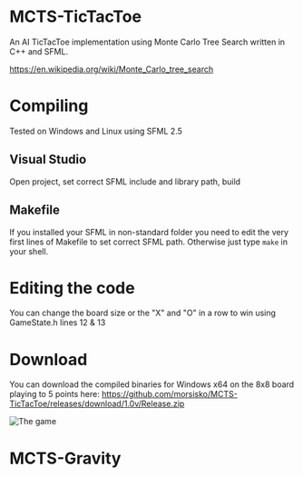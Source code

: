 # MCTS-TicTacToe
An AI TicTacToe implementation using Monte Carlo Tree Search written in C++ and SFML.

https://en.wikipedia.org/wiki/Monte_Carlo_tree_search

# Compiling
Tested on Windows and Linux using SFML 2.5
## Visual Studio
Open project, set correct SFML include and library path, build
## Makefile
If you installed your SFML in non-standard folder you need to edit the very first lines of Makefile to set correct SFML path. Otherwise just type `make` in your shell.

# Editing the code
You can change the board size or the "X" and "O" in a row to win using GameState.h lines 12 & 13

# Download
You can download the compiled binaries for Windows x64 on the 8x8 board playing to 5 points here: https://github.com/morsisko/MCTS-TicTacToe/releases/download/1.0v/Release.zip

![The game](https://i.imgur.com/gQkiD4E.png)
# MCTS-Gravity

